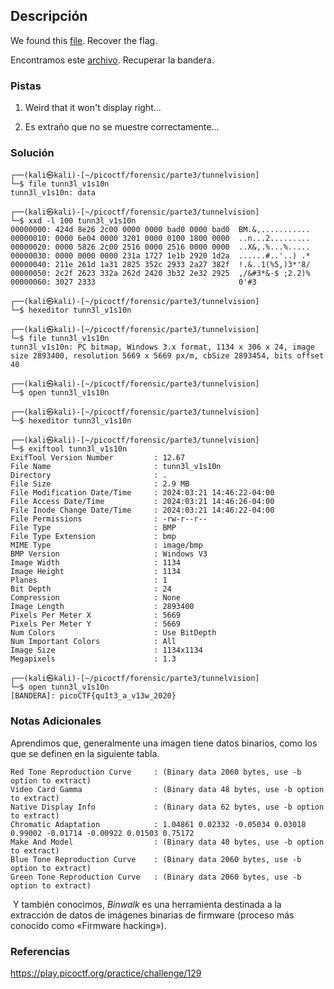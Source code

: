 ## Descripción
We found this [file](https://mercury.picoctf.net/static/7b2d7c26630e977197022d0af09e3aeb/tunn3l_v1s10n). Recover the flag.

Encontramos este [archivo](https://mercury.picoctf.net/static/7b2d7c26630e977197022d0af09e3aeb/tunn3l_v1s10n). Recuperar la bandera.
### Pistas
1. Weird that it won't display right...

1. Es extraño que no se muestre correctamente...
### Solución
```
┌──(kali㉿kali)-[~/picoctf/forensic/parte3/tunnelvision]
└─$ file tunn3l_v1s10n
tunn3l_v1s10n: data

┌──(kali㉿kali)-[~/picoctf/forensic/parte3/tunnelvision]
└─$ xxd -l 100 tunn3l_v1s10n
00000000: 424d 8e26 2c00 0000 0000 bad0 0000 bad0  BM.&,...........
00000010: 0000 6e04 0000 3201 0000 0100 1800 0000  ..n...2.........
00000020: 0000 5826 2c00 2516 0000 2516 0000 0000  ..X&,.%...%.....
00000030: 0000 0000 0000 231a 1727 1e1b 2920 1d2a  ......#..'..) .*
00000040: 211e 261d 1a31 2825 352c 2933 2a27 382f  !.&..1(%5,)3*'8/
00000050: 2c2f 2623 332a 262d 2420 3b32 2e32 2925  ,/&#3*&-$ ;2.2)%
00000060: 3027 2333                                0'#3

┌──(kali㉿kali)-[~/picoctf/forensic/parte3/tunnelvision]
└─$ hexeditor tunn3l_v1s10n

┌──(kali㉿kali)-[~/picoctf/forensic/parte3/tunnelvision]
└─$ file tunn3l_v1s10n      
tunn3l_v1s10n: PC bitmap, Windows 3.x format, 1134 x 306 x 24, image size 2893400, resolution 5669 x 5669 px/m, cbSize 2893454, bits offset 40

┌──(kali㉿kali)-[~/picoctf/forensic/parte3/tunnelvision]
└─$ open tunn3l_v1s10n

┌──(kali㉿kali)-[~/picoctf/forensic/parte3/tunnelvision]
└─$ hexeditor tunn3l_v1s10n

┌──(kali㉿kali)-[~/picoctf/forensic/parte3/tunnelvision]
└─$ exiftool tunn3l_v1s10n
ExifTool Version Number         : 12.67
File Name                       : tunn3l_v1s10n
Directory                       : .
File Size                       : 2.9 MB
File Modification Date/Time     : 2024:03:21 14:46:22-04:00
File Access Date/Time           : 2024:03:21 14:46:26-04:00
File Inode Change Date/Time     : 2024:03:21 14:46:22-04:00
File Permissions                : -rw-r--r--
File Type                       : BMP
File Type Extension             : bmp
MIME Type                       : image/bmp
BMP Version                     : Windows V3
Image Width                     : 1134
Image Height                    : 1134
Planes                          : 1
Bit Depth                       : 24
Compression                     : None
Image Length                    : 2893400
Pixels Per Meter X              : 5669
Pixels Per Meter Y              : 5669
Num Colors                      : Use BitDepth
Num Important Colors            : All
Image Size                      : 1134x1134
Megapixels                      : 1.3

┌──(kali㉿kali)-[~/picoctf/forensic/parte3/tunnelvision]
└─$ open tunn3l_v1s10n    
[BANDERA]: picoCTF{qu1t3_a_v13w_2020}
```
### Notas Adicionales
Aprendimos que, generalmente una imagen tiene datos binarios, como los que se definen en la siguiente tabla.
```
Red Tone Reproduction Curve     : (Binary data 2060 bytes, use -b option to extract)
Video Card Gamma                : (Binary data 48 bytes, use -b option to extract)
Native Display Info             : (Binary data 62 bytes, use -b option to extract)
Chromatic Adaptation            : 1.04861 0.02332 -0.05034 0.03018 0.99002 -0.01714 -0.00922 0.01503 0.75172
Make And Model                  : (Binary data 40 bytes, use -b option to extract)
Blue Tone Reproduction Curve    : (Binary data 2060 bytes, use -b option to extract)
Green Tone Reproduction Curve   : (Binary data 2060 bytes, use -b option to extract)
```
 Y también conocimos, _Binwalk_ es una herramienta destinada a la extracción de datos de imágenes binarias de firmware (proceso más conocido como «Firmware hacking»).
### Referencias
https://play.picoctf.org/practice/challenge/129